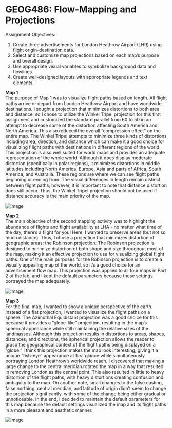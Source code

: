 # GEOG486: Flow-Mapping and Projections

Assignment Objectives: 
1. Create three advertisements for London Heathrow Airport (LHR) using flight origin-destination data.
2. Select and customize map projections based on each map’s purpose and overall design.
3. Use appropriate visual variables to symbolize background data and flowlines.
4. Create well-designed layouts with appropriate legends and text elements.

<b> Map 1</b><br>
The purpose of Map 1 was to visualize flight paths based on length. All flight paths arrive or depart from London Heathrow Airport and have worldwide destinations. I sought a projection that minimizes distortions to both area and distance, so I chose to utilize the Winkel Tripel projection for this first assignment and customized the standard parallel from 60 to 50 in an attempt to decrease some of the distortion affecting South America and North America. This also reduced the overall “compression effect" on the entire map. The Winkel Tripel attempts to minimize three kinds of distortions including area, direction, and distance which can make it a good choice for visualizing f light paths with destinations in different regions of the world. This projection is also well suited for world maps and provides an adequate representation of the whole world. Although it does display moderate distortion (specifically in polar regions), it minimizes distortions in middle latitudes including North America, Europe, Asia and parts of Africa, South America, and Australia. These regions are where we can see flight paths beginning or ending from. The visual differences in length remain distinct between flight paths; however, it is important to note that distance distortion does still occur. Thus, the Winkel Tripel projection should not be used if distance accuracy is the main priority of the map. <br>

![image](https://github.com/bec-in-tech/GEOG486-Flow-Mapping/assets/120440399/2476af4c-8c88-46dd-8855-738cabc5a327)

<b>Map 2 </b><br>
The main objective of the second mapping activity was to highlight the abundance of flights and flight availability at LHA - no matter what time of the day, there’s a flight for you! Here, I wanted to preserve areas (but not so much distance). Thus, I chose a projection that minimizes distortion of geographic areas: the Robinson projection. The Robinson projection is designed to minimize distortion of both shape and size throughout most of the map, making it an effective projection to use for visualizing global flight paths. One of the main purposes for the Robinson projection is to create a visually appealing map of the world, so it’s a good choice for an advertisement flow map. This projection was applied to all four maps in Part 2 of the lab, and I kept the default parameters because these settings portrayed the map adequately. <br>

![image](https://github.com/bec-in-tech/GEOG486-Flow-Mapping/assets/120440399/e5df4e5d-79f6-4b9f-9565-6a77bc4e3599)

<b>Map 3</b><br>
For the final map, I wanted to show a unique perspective of the earth. Instead of a flat projection, I wanted to visualize the flight paths on a sphere. The Azimuthal Equidistant projection was a good choice for this because it provides a “globe-like” projection, resulting in the map’s spherical appearance while still maintaining the relative sizes of the landmasses. Although this projection results in distortions to areas, shapes, distances, and directions, the spherical projection allows the reader to grasp the geographical context of the flight paths being displayed on a “globe.” I think this projection makes the map look interesting, giving it a unique “fish-eye” appearance at first glance while simultaneously portraying London Heathrow’s worldwide reach. I discovered that making a large change to the central meridian rotated the map in a way that resulted in removing London as the central point. This also resulted in little to heavy distortion of the flight paths, with heavy distortions creating confusion and ambiguity to the map. On another note, small changes to the false easting, false northing, central meridian, and latitude of origin didn’t seem to change the projection significantly, with some of the change being either gradual or unnoticeable. In the end, I decided to maintain the default parameters for this map because the default settings visualized the map and its flight paths in a more pleasant and aesthetic manner. <br>

![image](https://github.com/bec-in-tech/GEOG486-Flow-Mapping/assets/120440399/c0d6bfe2-8f34-44b7-8585-b140793e18b5)


